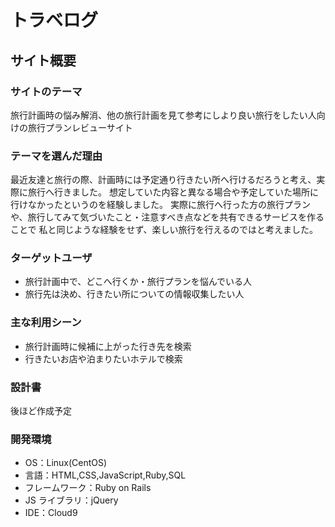 # トラベログ

## サイト概要

### サイトのテーマ

旅行計画時の悩み解消、他の旅行計画を見て参考にしより良い旅行をしたい人向けの旅行プランレビューサイト

### テーマを選んだ理由

最近友達と旅行の際、計画時には予定通り行きたい所へ行けるだろうと考え、実際に旅行へ行きました。
想定していた内容と異なる場合や予定していた場所に行けなかったというのを経験しました。
実際に旅行へ行った方の旅行プランや、旅行してみて気づいたこと・注意すべき点などを共有できるサービスを作ることで
私と同じような経験をせず、楽しい旅行を行えるのではと考えました。

### ターゲットユーザ

- 旅行計画中で、どこへ行くか・旅行プランを悩んでいる人
- 旅行先は決め、行きたい所についての情報収集したい人

### 主な利用シーン

- 旅行計画時に候補に上がった行き先を検索
- 行きたいお店や泊まりたいホテルで検索

### 設計書

後ほど作成予定

### 開発環境

- OS：Linux(CentOS)
- 言語：HTML,CSS,JavaScript,Ruby,SQL
- フレームワーク：Ruby on Rails
- JS ライブラリ：jQuery
- IDE：Cloud9
